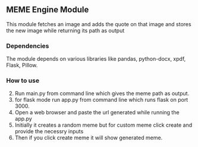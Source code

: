 ## MEME Engine Module
This module fetches an image and adds the quote on that image and stores the new image while returning its path as output

### Dependencies
The module depends on various libraries like pandas, python-docx, xpdf, Flask, Pillow.

### How to use
2.  Run main.py from command line which gives the meme path as output.
3.  for flask mode run app.py from command line which runs flask on port 3000.
4.  Open a web browser and paste the url generated while running the app.py
5.  Initially it creates a random meme but for custom meme click create and provide the necessry inputs
5. Then if you click create meme it will show generated meme.
